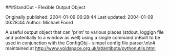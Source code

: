 ###StandOut - Flexible Output Object

Originally published: 2004-01-09 06:28:44
Last updated: 2004-01-09 06:28:44
Author: Michael Foord

A useful output object that can 'print' to various places (stdout, loggign file and potentially to a window as well) using a single command.\nBuilt to be used in conjunction with the ConfigObj - simpel config file parser.\n\n# maintained at http://www.voidspace.org.uk/atlantibots/pythonutils.html